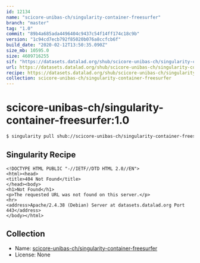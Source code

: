 ```yaml
---
id: 12134
name: "scicore-unibas-ch/singularity-container-freesurfer"
branch: "master"
tag: "1.0"
commit: "89b4a685ada4496404c9437c54f14ff174c18c9b"
version: "1c94cd7ecb792f85020b076a8ccfcb6f"
build_date: "2020-02-12T13:50:35.090Z"
size_mb: 10595.0
size: 4609716255
sif: "https://datasets.datalad.org/shub/scicore-unibas-ch/singularity-container-freesurfer/1.0/2020-02-12-89b4a685-1c94cd7e/1c94cd7ecb792f85020b076a8ccfcb6f.sif"
url: https://datasets.datalad.org/shub/scicore-unibas-ch/singularity-container-freesurfer/1.0/2020-02-12-89b4a685-1c94cd7e/
recipe: https://datasets.datalad.org/shub/scicore-unibas-ch/singularity-container-freesurfer/1.0/2020-02-12-89b4a685-1c94cd7e/Singularity
collection: scicore-unibas-ch/singularity-container-freesurfer
---
```


# scicore-unibas-ch/singularity-container-freesurfer:1.0

```bash
$ singularity pull shub://scicore-unibas-ch/singularity-container-freesurfer:1.0
```

## Singularity Recipe

```singularity
<!DOCTYPE HTML PUBLIC "-//IETF//DTD HTML 2.0//EN">
<html><head>
<title>404 Not Found</title>
</head><body>
<h1>Not Found</h1>
<p>The requested URL was not found on this server.</p>
<hr>
<address>Apache/2.4.38 (Debian) Server at datasets.datalad.org Port 443</address>
</body></html>
```

## Collection

 - Name: [scicore-unibas-ch/singularity-container-freesurfer](https://github.com/scicore-unibas-ch/singularity-container-freesurfer)
 - License: None

